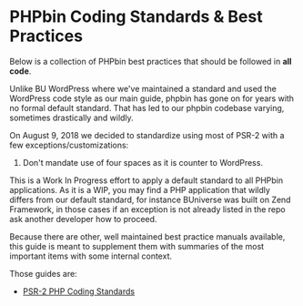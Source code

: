 # PHPbin Coding Standards & Best Practices

Below is a collection of PHPbin best practices that should be followed in **all code**.

Unlike BU WordPress where we've maintained a standard and used the WordPress code style as our main guide, phpbin has gone on for years with no formal default standard. That has led to our phpbin codebase varying, sometimes drastically and wildly.

On August 9, 2018 we decided to standardize using most of PSR-2 with a few exceptions/customizations:

1. Don't mandate use of four spaces as it is counter to WordPress.

This is a Work In Progress effort to apply a default standard to all PHPbin applications. As it is a WIP, you may find a PHP application that wildly differs from our default standard, for instance BUniverse was built on Zend Framework, in those cases if an exception is not already listed in the repo ask another developer how to proceed.

Because there are other, well maintained best practice manuals available, this guide is meant to supplement them with summaries of the most important items with some internal context.

Those guides are:

* [PSR-2 PHP Coding Standards](https://www.php-fig.org/psr/psr-2/)
